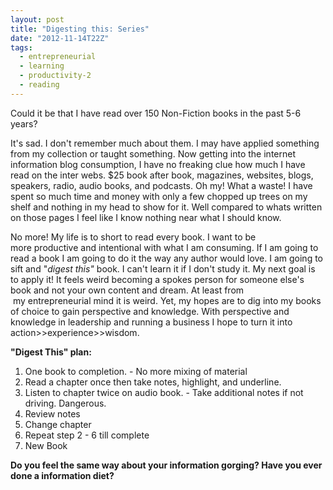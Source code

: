 ```yaml
---
layout: post
title: "Digesting this: Series"
date: "2012-11-14T22Z"
tags:
  - entrepreneurial
  - learning
  - productivity-2
  - reading
---
```


Could it be that I have read over 150 Non-Fiction books in the past 5-6 years?

It's sad. I don't remember much about them. I may have applied something from my collection or taught something. Now getting into the internet information blog consumption, I have no freaking clue how much I have read on the inter webs. \$25 book after book, magazines, websites, blogs, speakers, radio, audio books, and podcasts. Oh my! What a waste! I have spent so much time and money with only a few chopped up trees on my shelf and nothing in my head to show for it. Well compared to whats written on those pages I feel like I know nothing near what I should know.

No more! My life is to short to read every book. I want to be more productive and intentional with what I am consuming. If I am going to read a book I am going to do it the way any author would love. I am going to sift and "<em>digest this"</em> book. I can't learn it if I don't study it. My next goal is to apply it! It feels weird becoming a spokes person for someone else's book and not your own content and dream. At least from  my entrepreneurial mind it is weird. Yet, my hopes are to dig into my books of choice to gain perspective and knowledge. With perspective and knowledge in leadership and running a business I hope to turn it into action>>experience>>wisdom.

<strong>"Digest This" plan:</strong>

<ol>
	<li>One book to completion. - No more mixing of material</li>
	<li>Read a chapter once then take notes, highlight, and underline.</li>
	<li>Listen to chapter twice on audio book. - Take additional notes if not driving. Dangerous.</li>
	<li>Review notes</li>
	<li>Change chapter</li>
	<li>Repeat step 2 - 6 till complete</li>
	<li>New Book</li>
</ol>
<strong>Do you feel the same way about your information gorging? Have you ever done a information diet?</strong>
